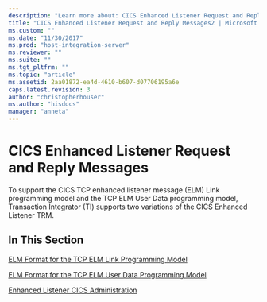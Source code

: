 ```yaml
---
description: "Learn more about: CICS Enhanced Listener Request and Reply Messages"
title: "CICS Enhanced Listener Request and Reply Messages2 | Microsoft Docs"
ms.custom: ""
ms.date: "11/30/2017"
ms.prod: "host-integration-server"
ms.reviewer: ""
ms.suite: ""
ms.tgt_pltfrm: ""
ms.topic: "article"
ms.assetid: 2aa01872-ea4d-4610-b607-d07706195a6e
caps.latest.revision: 3
author: "christopherhouser"
ms.author: "hisdocs"
manager: "anneta"
---
```

# CICS Enhanced Listener Request and Reply Messages
To support the CICS TCP enhanced listener message (ELM) Link programming model and the TCP ELM User Data programming model, Transaction Integrator (TI) supports two variations of the CICS Enhanced Listener TRM.  
  
## In This Section  
 [ELM Format for the TCP ELM Link Programming Model](../core/elm-format-for-the-tcp-elm-link-programming-model1.md)  
  
 [ELM Format for the TCP ELM User Data Programming Model](../core/elm-format-for-the-tcp-elm-user-data-programming-model2.md)  
  
 [Enhanced Listener CICS Administration](../core/enhanced-listener-cics-administration2.md)
